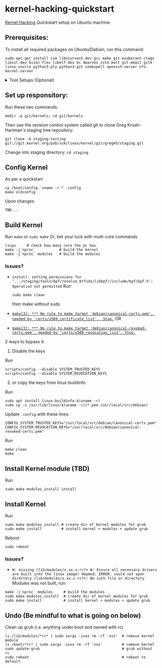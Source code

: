 # kernel-hacking-quickstart
[Kernel Hacking](https://kernelnewbies.org/) Quickstart
setup on Ubuntu machine

## Prerequisites:
To install all required packages on Ubuntu/Debian, run this command:
```
sudo apt-get install vim libncurses5-dev gcc make git exuberant-ctags libssl-dev bison flex libelf-dev bc dwarves zstd mutt git-email gitk linux-source python3-ply python3-git codespell openssh-server nfs-kernel-server
```

<details close>
<summary> Tool Setups (Optional) </summary>

To configure the tools beforehand

<details close>    
<summary>ssh server</summary>  

```
sudo systemctl enable sshd.service
sudo systemctl start sshd.service
```  
</details>
<details close>    
<summary>nfs-kernel-server</summary>  

On the machine for kernel hacking:
- Add this line to `/etc/exports`
```
/path/to/kernel/folder       192.168.1.0/24(rw,no_subtree_check,sync,root_squash)
```
- then run
```
sudo exportfs -a                          # export directories to a local network by
sudo systemctl restart nfs-kernel-server  # restart server
```

Other remote machine:
- Create the dir for mount (e.g. `/path/to/mount/folder`)
- Change permission to User
```
sudo chown USER:USER /path/to/mount/folder
```
- Add this line to `/etc/fstab`
```
ip:/path/to/kernel/folder   /path/to/mount/folder  nfs auto,rw,suid,dev,exec,noauto,nouser,sync,nolock 0 0
```
- then run:
```
sudo mount /path/to/mount/folder
```

</details>
<details close>    
<summary>screen (good to have)</summary>

On the machine for kernel hacking, run
```
screen
```  
Other machiens connected with ssh, run
```
screen -x
```  
</details>
<details close>    
<summary>vim</summary>

Create a config file for vim  
```
vim ~/.vimrc
```  
Add the following lines:  
```
filetype plugin indent on
syntax on
set title
set tabstop=8
set softtabstop=8
set shiftwidth=8
set noexpandtab
```  
Make it as default editor  
```
sudo update-alternatives --config editor
```  
Then select `vim.basic` as default editor  
</details>
<details close>
<summary>Email (Yahoo)</summary>
  
Go click on your account icon (top right, above "Settings" and to the left of "Home"). Click on "Account info" and then go to "Account security". (You may have to sign in again for this step.) Scroll down to the setting "Allow apps that use less secure sign-in" and turn it on. If you have two-step verification or account key enabled, you will also need to use App Password. 

Amend the config file for mutt
```
vim ~/.muttrc
```
Add the following lines:
```
set envelope_from=yes
set from="REAL NAME <USERNAME@yahoo.com>"
set use_from=yes
set edit_headers=yes

set imap_user = 'USERNAME@yahoo.com'
set imap_pass = "CREATED_PASSKEY"
set header_cache=~/.mutt/cache/headers
set message_cachedir=~/.mutt/cache/bodies
set certificate_file=~/.mutt/certificates
set imap_keepalive = 300
set timeout = 15

set folder = "imaps://export.imap.mail.yahoo.com:993"
set spoolfile="imaps://imap.mail.yahoo.com/INBOX"
set postponed="imaps://imap.mail.yahoo.com/Drafts"
set record="imaps://imap.mail.yahoo.com/Sent"

set smtp_url = "smtp://USERNAME@smtp.mail.yahoo.com:587/"
set smtp_pass = "CREATED_PASSKEY"

set move = no
set sort = 'threads'
set sort_aux = 'last-date-received'
set imap_check_subscribed"

set mail_check = 90
```
</details>
<details>
<summary> Boot Menu (good to have) </summary>

Run
```
sudo vim /etc/default/grub
```
Comment the following lines:
```
# GRUB_HIDDEN_TIMEOUT=0
# GRUB_HIDDEN_TIMEOUT_QUIET=true
```
Adjust the following variables:
```
GRUB_TIMEOUT=10
GRUB_TIMEOUT_STYLE=menu
```
Apply changes
```
sudo update-grub2
```
</details>  
</details>

## Set up responsitory:
Run these two commands:

`mkdir -p git/kernels; cd git/kernels`

Then use the revision control system called git to clone Greg Kroah-Hartman's staging tree repository:

`git clone -b staging-testing git://git.kernel.org/pub/scm/linux/kernel/git/gregkh/staging.git`

Change into staging directory:
`cd staging`

## Config Kernel
As per a quickstart
```
cp /boot/config-`uname -r`* .config
make oldconfig
```
Upon changes
```
TBD...
```

## Build Kernel

Run
`make` or `sudo make`
Or, bet your luck with multi-core commands
```
lscpu     # check how many core the pc has
make -j`nproc`           # build the kernel
make -j`nproc` modules   # build the modules
```
### Issues?
- `install: setting permissions for ‘.../staging/tools/bpf/resolve_btfids/libbpf//include/bpf/bpf.h’: Operation not permitted`
  Run
  ```
  sudo make clean
  ```
  then make without sudo

- [`make[3]: *** No rule to make target 'debian/canonical-certs.pem', needed by 'certs/x509_certificate_list'.  Stop.`](https://stackoverflow.com/questions/67670169/compiling-kernel-gives-error-no-rule-to-make-target-debian-certs-debian-uefi-ce) OR
- [`make[3]: *** No rule to make target 'debian/canonical-revoked-certs.pem', needed by 'certs/x509_revocation_list'. Stop.`](https://stackoverflow.com/questions/67670169/compiling-kernel-gives-error-no-rule-to-make-target-debian-certs-debian-uefi-ce)
  
2 ways to bypass it:  
1. Disable the keys

Run
```
scripts/config --disable SYSTEM_TRUSTED_KEYS
scripts/config --disable SYSTEM_REVOCATION_KEYS
```
2. or copy the keys from linux-buildinfo

Run
```
sudo apt install linux-buildinfo-$(uname -r)
sudo cp -v /usr/lib/linux/$(uname -r)/*.pem /usr/local/src/debian/

```
Update `.config` with these lines:
```
CONFIG_SYSTEM_TRUSTED_KEYS="/usr/local/src/debian/canonical-certs.pem"
CONFIG_SYSTEM_REVOCATION_KEYS="/usr/local/src/debian/canonical-revoked-certs.pem"
```
Run
```
make clean
make
```
  
## Install Kernel module (TBD)
Run
```
sudo make modules_install install
```

## Install Kernel
Run
```
sudo make modules_install # create dir of kernel modules for grub
sudo make install         # install kernel + modules + update grub
```
Reboot
```
sudo reboot
```
### Issues?
- `W: missing /lib/modules/x.xx.x-rc?+
W: Ensure all necessary drivers are built into the linux image!
depmod: ERROR: could not open directory /lib/modules/x.xx.x-rc?+: No such file or directory`
Modules was not built, run:
```
make -j`nproc` modules     # build the modules
sudo make modules_install  # create dir of kernel modules for grub
sudo make install          # install kernel + modules + update grub
```

## Undo (Be mindful to what is going on below)
Clean up grub (i.e. anything under boot and named with rc)
```
ls /lib/modules/*rc* | sudo xargs -ixxx rm -rf 'xxx'  # remove kernel module
ls /boot/*rc* | sudo xargs -ixxx rm -rf 'xxx'         # remove kernel
sudo update-grub                                      # grub without rc
sudo reboot                                           # reboot to default
```
